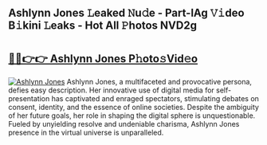## Ashlynn Jones 𝙻eaked 𝙽u𝚍e - Part-lAg 𝚅𝚒deo B𝚒kini 𝙻eaks - Hot All 𝙿hotos NVD2g

# <h2><a href="http://ld3i7mk.urlbe.top/?page=Ashlynn+Jones">🔗🔗👉👉 Ashlynn Jones P𝚑oto𝚜Vid𝚎o</a></h2>

[![Ashlynn Jones](https://i.imgur.com/eBuTRDB.gif)](http://ld3i7mk.urlbe.top/?page=Ashlynn+Jones)
Ashlynn Jones, a multifaceted and provocative persona, defies easy description. Her innovative use of digital media for self-presentation has captivated and enraged spectators, stimulating debates on consent, identity, and the essence of online societies. Despite the ambiguity of her future goals, her role in shaping the digital sphere is unquestionable. Fueled by unyielding resolve and undeniable charisma, Ashlynn Jones presence in the virtual universe is unparalleled.

